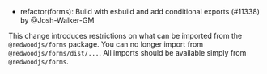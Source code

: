 - refactor(forms): Build with esbuild and add conditional exports (#11338) by @Josh-Walker-GM

This change introduces restrictions on what can be imported from the `@redwoodjs/forms` package. You can no longer import from `@redwoodjs/forms/dist/...`. All imports should be available simply from `@redwoodjs/forms`.
